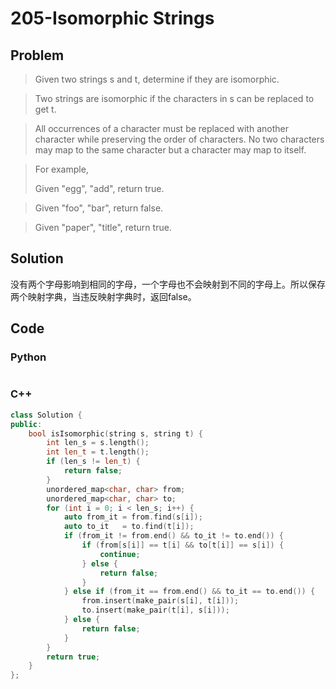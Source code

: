 # 205-Isomorphic Strings

## Problem

> Given two strings s and t, determine if they are isomorphic.

> Two strings are isomorphic if the characters in s can be replaced to get t.

> All occurrences of a character must be replaced with another character while preserving the order of characters. No two characters may map to the same character but a character may map to itself.

> For example,
> 
> Given "egg", "add", return true.

> Given "foo", "bar", return false.

> Given "paper", "title", return true.

## Solution

没有两个字母影响到相同的字母，一个字母也不会映射到不同的字母上。所以保存两个映射字典，当违反映射字典时，返回false。

## Code

### Python

```python

```

### C++

```cpp
class Solution {
public:
    bool isIsomorphic(string s, string t) {
        int len_s = s.length();
        int len_t = t.length();
        if (len_s != len_t) {
            return false;
        }
        unordered_map<char, char> from;
        unordered_map<char, char> to;
        for (int i = 0; i < len_s; i++) {
            auto from_it = from.find(s[i]);
            auto to_it   = to.find(t[i]);
            if (from_it != from.end() && to_it != to.end()) {
                if (from[s[i]] == t[i] && to[t[i]] == s[i]) {
                    continue;
                } else {
                    return false;
                }
            } else if (from_it == from.end() && to_it == to.end()) {
                from.insert(make_pair(s[i], t[i]));
                to.insert(make_pair(t[i], s[i]));
            } else {
                return false;
            }
        }
        return true;
    }
};
```